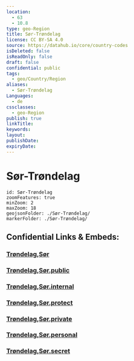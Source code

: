 ```yaml
---
location:
  - 63
  - 10.8
type: geo-Region
title: Sør-Trøndelag
license: CC BY-SA 4.0
source: https://datahub.io/core/country-codes
isDeleted: false
isReadOnly: false
draft: false
confidential: public
tags:
  - geo/Country/Region
aliases:
  - Sør-Trøndelag
Languages:
  - de
cssclasses:
  - geo-Region
publish: true
linkTitle:
keywords:
layout:
publishDate:
expiryDate:
---
```


# Sør-Trøndelag

```leaflet
id: Sør-Trøndelag
zoomFeatures: true 
minZoom: 2 
maxZoom: 18
geojsonFolder: ./Sør-Trøndelag/
markerFolder: ./Sør-Trøndelag/
```


## Confidential Links & Embeds: 

### [Trøndelag,Sør](/_Standards/Earth/Continent/Europe/Europe~North/Norway/Counties~Norway/Trøndelag,Sør.md) 

### [Trøndelag,Sør.public](/_public/Earth/Continent/Europe/Europe~North/Norway/Counties~Norway/Trøndelag,Sør.public.md) 

### [Trøndelag,Sør.internal](/_internal/Earth/Continent/Europe/Europe~North/Norway/Counties~Norway/Trøndelag,Sør.internal.md) 

### [Trøndelag,Sør.protect](/_protect/Earth/Continent/Europe/Europe~North/Norway/Counties~Norway/Trøndelag,Sør.protect.md) 

### [Trøndelag,Sør.private](/_private/Earth/Continent/Europe/Europe~North/Norway/Counties~Norway/Trøndelag,Sør.private.md) 

### [Trøndelag,Sør.personal](/_personal/Earth/Continent/Europe/Europe~North/Norway/Counties~Norway/Trøndelag,Sør.personal.md) 

### [Trøndelag,Sør.secret](/_secret/Earth/Continent/Europe/Europe~North/Norway/Counties~Norway/Trøndelag,Sør.secret.md)

